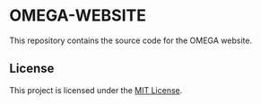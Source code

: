# OMEGA-WEBSITE

This repository contains the source code for the OMEGA website.

## License

This project is licensed under the [MIT License](LICENSE).
